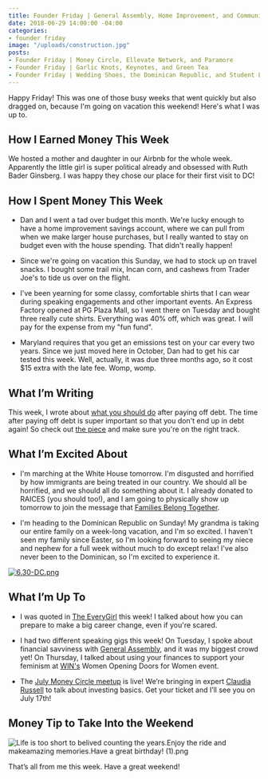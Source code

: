```yaml
---
title: Founder Friday | General Assembly, Home Improvement, and Community
date: 2018-06-29 14:00:00 -04:00
categories:
- founder friday
image: "/uploads/construction.jpg"
posts:
- Founder Friday | Money Circle, Ellevate Network, and Paramore
- Founder Friday | Garlic Knots, Keynotes, and Green Tea
- Founder Friday | Wedding Shoes, the Dominican Republic, and Student Loan Consolidation
---
```


Happy Friday! This was one of those busy weeks that went quickly but also dragged on, because I'm going on vacation this weekend! Here's what I was up to.

## **How I Earned Money This Week**

We hosted a mother and daughter in our Airbnb for the whole week. Apparently the little girl is super political already and obsessed with Ruth Bader Ginsberg. I was happy they chose our place for their first visit to DC!

## **How I Spent Money This Week**

* Dan and I went a tad over budget this month. We're lucky enough to have a home improvement savings account, where we can pull from when we make larger house purchases, but I really wanted to stay on budget even with the house spending. That didn't really happen! 

* Since we're going on vacation this Sunday, we had to stock up on travel snacks. I bought some trail mix, Incan corn, and cashews from Trader Joe's to tide us over on the flight. 

* I've been yearning for some classy, comfortable shirts that I can wear during speaking engagements and other important events. An Express Factory opened at PG Plaza Mall, so I went there on Tuesday and bought three really cute shirts. Everything was 40% off, which was great. I will pay for the expense from my "fun fund". 

* Maryland requires that you get an emissions test on your car every two years. Since we just moved here in October, Dan had to get his car tested this week. Well, actually, it was due three months ago, so it cost $15 extra with the late fee. Womp, womp.

## **What I’m Writing**

This week, I wrote about [what you should do](https://www.maggiegermano.com/blog/what-you-should-do-after-paying-off-debt/) after paying off debt. The time after paying off debt is super important so that you don't end up in debt again! So check out [the piece](https://www.maggiegermano.com/blog/what-you-should-do-after-paying-off-debt/) and make sure you're on the right track. 

## **What I’m Excited About**

* I'm marching at the White House tomorrow. I'm disgusted and horrified by how immigrants are being treated in our country. We should all be horrified, and we should all do something about it. I already donated to RAICES (you should too!), and I am going to physically show up tomorrow to join the message that [Families Belong Together](https://www.familiesbelongtogether.org/).

* I'm heading to the Dominican Republic on Sunday! My grandma is taking our entire family on a week-long vacation, and I'm so excited. I haven't seen my family since Easter, so I'm looking forward to seeing my niece and nephew for a full week without much to do except relax! I've also never been to the Dominican, so I'm excited to experience it. 

[![6.30-DC.png](/uploads/6.30-DC.png)](https://www.familiesbelongtogether.org/)

## **What I’m Up To**

* I was quoted in [The EveryGirl](http://theeverygirl.com/how-to-successfully-make-a-career-change-as-told-by-people-who-have-done-it/) this week! I talked about how you can prepare to make a big career change, even if you're scared.

* I had two different speaking gigs this week! On Tuesday, I spoke about financial savviness with [General Assembly](https://generalassemb.ly/), and it was my biggest crowd  yet! On Thursday, I talked about using your finances to support your feminism at [WIN's](http://winonline.org/) Women Opening Doors for Women event.

* The [July Money Circle meetup](https://www.maggiegermano.com/events/investing-101/) is live! We’re bringing in expert [Claudia Russell](http://msengineeredwealth.com/) to talk about investing basics. Get your ticket and I’ll see you on July 17th!

## **Money Tip to Take Into the Weekend**

![Life is too short to belived counting the years.Enjoy the ride and makeamazing memories.Have a great birthday! (1).png](/uploads/Life%20is%20too%20short%20to%20belived%20counting%20the%20years.Enjoy%20the%20ride%20and%20makeamazing%20memories.Have%20a%20great%20birthday!%20(1).png)

That’s all from me this week. Have a great weekend!